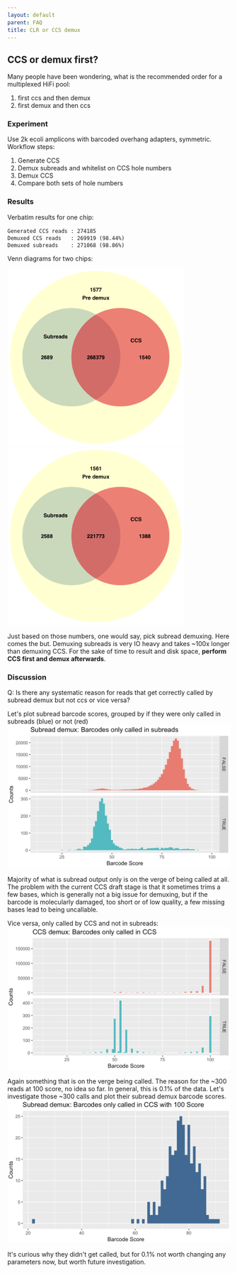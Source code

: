 ```yaml
---
layout: default
parent: FAQ
title: CLR or CCS demux
---
```


## CCS or demux first?
Many people have been wondering, what is the recommended order for a multiplexed
HiFi pool:
  1) first ccs and then demux
  2) first demux and then ccs

### Experiment
Use 2k ecoli amplicons with barcoded overhang adapters, symmetric. Workflow steps:
  1) Generate CCS
  2) Demux subreads and whitelist on CCS hole numbers
  3) Demux CCS
  4) Compare both sets of hole numbers

### Results
Verbatim results for one chip:

    Generated CCS reads : 274185
    Demuxed CCS reads   : 269919 (98.44%)
    Demuxed subreads    : 271068 (98.86%)

Venn diagrams for two chips:

<img src="../img/venn_diagramm_1.png" width="400px">
<img src="../img/venn_diagramm_2.png" width="400px">

Just based on those numbers, one would say, pick subread demuxing.
Here comes the but. Demuxing subreads is very IO heavy and takes ~100x longer
than demuxing CCS.
For the sake of time to result and disk space,
**perform CCS first and demux afterwards**.

### Discussion
Q: Is there any systematic reason for reads that get correctly called by subread demux but not ccs or vice versa?

Let's plot subread barcode scores, grouped by if they were only called in subreads (blue) or not (red)
<img src="../img/subread_only_scores.png" width="600px">

Majority of what is subread output only is on the verge of being called at all.
The problem with the current CCS draft stage is that it sometimes trims a few
bases, which is generally not a big issue for demuxing, but if the barcode is
molecularly damaged, too short or of low quality, a few missing bases lead to
being uncallable.

Vice versa, only called by CCS and not in subreads:
<img src="../img/ccs_only_scores.png" width="600px">

Again something that is on the verge being called. The reason for the ~300 reads
at 100 score, no idea so far. In general, this is 0.1% of the data.
Let's investigate those ~300 calls and plot their subread demux barcode scores.
<img src="../img/ccs_only_subread_scores.png" width="600px">

It's curious why they didn't get called, but for 0.1% not worth changing
any parameters now, but worth future investigation.
